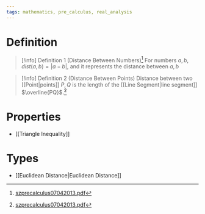 ```yaml
---
tags: mathematics, pre_calculus, real_analysis
---
```


# Definition

> [!info] Definition 1 (Distance Between Numbers)[^1]
> For numbers $a, b$, $dist(a, b) = |a - b|$, and it represents the distance between $a, b$

> [!info] Definition 2 (Distance Between Points)
> Distance between two [[Point|points]] $P, Q$ is the length of the [[Line Segment|line segment]] $\overline{PQ}$.[^1]

# Properties
- [[Triangle Inequality]]

# Types
- [[Euclidean Distance|Euclidean Distance]]

[^1]: [szprecalculus07042013.pdf](zotero://open-pdf/library/items/J3667KH4?page=23)
[^2]: [Elementary Analysis: The Theory of Calculus](zotero://open-pdf/library/items/GUY2WR3V?page=29)